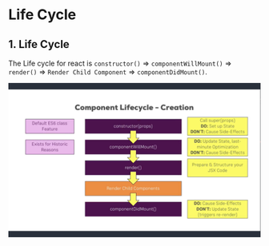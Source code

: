 # Life Cycle

## 1. Life Cycle

The Life cycle for react is `constructor()` => `componentWillMount()` => `render()` => `Render Child Component` => `componentDidMount()`.

![react life cycle](./images/reactLifeCycle.png)
